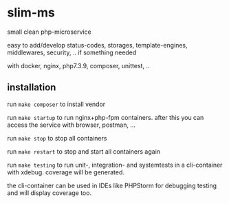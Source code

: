 # slim-ms
small clean php-microservice 

easy to add/develop status-codes, storages, template-engines, middlewares, security, .. if something needed

with docker, nginx, php7.3.9, composer, unittest, ..

## installation
run `make composer` to  install vendor

run `make startup` to run nginx+php-fpm containers. after this you can access the service with browser, postman, ...

run `make stop` to stop all containers

run `make restart` to stop and start all containers again

run `make testing` to run unit-, integration- and systemtests in a cli-container with xdebug. coverage will be generated.

the cli-container can be used in IDEs like PHPStorm for debugging testing and will display coverage too.